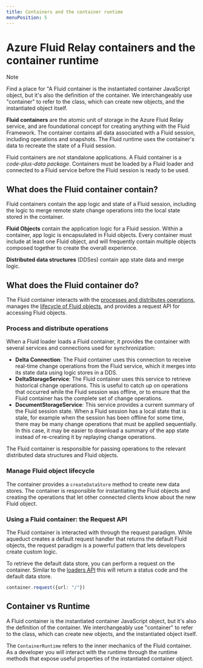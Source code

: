 ```yaml
---
title: Containers and the container runtime
menuPosition: 5
---
```


# Azure Fluid Relay containers and the container runtime

> [!NOTE]
> Find a place for "A Fluid container is the instantiated container JavaScript object, but it's also the definition of the container. We interchangeably use "container" to refer to the class, which can create new objects, and the instantiated object itself.

**Fluid containers** are the atomic unit of storage in the Azure Fluid Relay service, and are foundational concept for creating anything with the Fluid Framework. The container contains all data associated with a Fluid session, including operations and snapshots. The Fluid runtime uses the container's data to recreate the state of a Fluid session.

Fluid containers are *not* standalone applications. A Fluid container is a *code-plus-data package*. Containers must be loaded by a Fluid loader and connected to a Fluid service before the Fluid session is ready to be used.

## What does the Fluid container contain?

Fluid containers contain the app logic and state of a Fluid session, including the logic to merge remote state change operations into the local state stored in the container.

**Fluid Objects** contain the application logic for a Fluid session. Within a container, app logic is encapsulated in Fluid objects. Every container must include at least one Fluid object, and will frequently contain multiple objects composed together to create the overall experience.

**Distributed data structures** (DDSes) contain app state data and merge logic.

## What does the Fluid container do?

The Fluid container interacts with the [processes and distributes operations](./hosts), manages the [lifecycle of Fluid
objects](./dataobject-aqueduct), and provides a request API for accessing Fluid objects.

### Process and distribute operations

When a Fluid loader loads a Fluid container, it provides the container with several services and connections used for synchronization:

- **Delta Connection**: The Fluid container uses this connection to receive real-time change operations from the Fluid service, which it merges into its state data using logic stores in a DDS.
- **DeltaStorageService**: The Fluid container uses this service to retrieve historical change operations. This is useful to catch up on operations that occurred while the Fluid session was offline, or to ensure that the Fluid container has the complete set of change operations.
- **DocumentStorageService**: This service provides a current summary of the Fluid session state. When a Fluid session has a local state that is stale, for example when the session has been offline for some time, there may be many change operations that must be applied sequentially. In this case, it may be easier to download a summary of the app state instead of re-creating it by replaying change operations.

The Fluid container is responsible for passing operations to the relevant distributed data structures and Fluid objects.

### Manage Fluid object lifecycle

The container provides a `createDataStore` method to create new data stores. The container is responsible for
instantiating the Fluid objects and creating the operations that let other connected clients know about the new Fluid
object.

### Using a Fluid container: the Request API

The Fluid container is interacted with through the request paradigm. While aqueduct creates a default request handler
that returns the default Fluid objects, the request paradigm is a powerful pattern that lets developers create custom
logic.

To retrieve the default data store, you can perform a request on the container. Similar to the [loaders API](./hosts.md)
this will return a status code and the default data store.

```ts
container.request({url: "/"})
```



## Container vs Runtime

A Fluid container is the instantiated container JavaScript object, but it's also the definition of the container. We
interchangeably use "container" to refer to the class, which can create new objects, and the instantiated object itself.

The `ContainerRuntime` refers to the inner mechanics of the Fluid container. As a developer you will interact with the
runtime through the runtime methods that expose useful properties of the instantiated container object.
